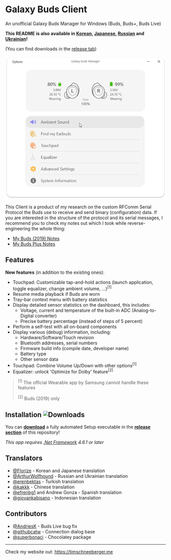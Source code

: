 # Galaxy Buds Client
An unofficial Galaxy Buds Manager for Windows (Buds, Buds+, Buds Live)


**This README is also available in [Korean](/README_kor.md), [Japanese](/README_jpn.md), [Russian](/README_rus.md) and [Ukrainian](/README_ukr.md)!**

(You can find downloads in the [release tab](https://github.com/thepbone/galaxybudsclient/releases))

<p align="center">
  <img src="screenshots/screencap.gif">
</p>

This Client is a product of my research on the custom RFComm Serial Protocol the Buds use to receive and send binary (configuration) data. If you are interested in the structure of the protocol and its serial messages, I recommend you to check my notes out which I took while reverse-engineering the whole thing:

* [My Buds (2019) Notes](GalaxyBudsRFCommProtocol.md)
* [My Buds Plus Notes](Galaxy%20Buds%20Plus%20RFComm%20Protocol%20Notes.md)

## Features

**New features** (in addition to the existing ones):

* Touchpad: Customizable tap-and-hold actions (launch application, toggle equalizer, change ambient volume, ...)<sup>[1]</sup>
* Resume media playback if Buds are worn
* Tray-bar context menu with battery statistics
* Display detailed sensor statistics on the dashboard, this includes:
  * Voltage, current and temperature of the built-in ADC (Analog-to-Digital converter)
  * Precise battery percentage (instead of steps of 5 percent)
* Perform a self-test with all on-board components
* Display various (debug) information, including:
  * Hardware/Software/Touch revision
  * Bluetooth addresses, serial numbers
  * Firmware build info (compile date, developer name)
  * Battery type
  * Other sensor data
* Touchpad: Combine Volume Up/Down with other options<sup>[1]</sup>
* Equalizer: unlock 'Optimize for Dolby' feature<sup>[2]</sup>

> <sup>[1]</sup> The official Wearable app by Samsung cannot handle these features
>
> <sup>[2]</sup> Buds (2019) only

## Installation ![Downloads](https://img.shields.io/github/downloads/ThePBone/GalaxyBudsClient/total)

You can [**download**](https://github.com/ThePBone/GalaxyBudsClient/releases) a fully automated Setup executable in the [**release section**](https://github.com/ThePBone/GalaxyBudsClient/releases) of this repository!

*This app requires [.Net Framework](https://dotnet.microsoft.com/download/dotnet-framework/net461) 4.6.1 or later*

## Translators

* [@Florize](https://github.com/Florize) - Korean and Japanese translation
* [@ArthurWolfhound](https://github.com/ArthurWolfhound) - Russian and Ukrainian translation
* [@erenbektas](https://github.com/erenbektas) - Turkish translation
* [@kakkk](https://github.com/kakkk) - Chinese translation
* [@efrenbg1](https://github.com/efrenbg1) and Andrew Gonza - Spanish translation
* [@giovankabisano](https://github.com/giovankabisano) - Indonesian translation
 
## Contributors
* [@AndriesK](https://github.com/AndriesK) - Buds Live bug fix
* [@githubcatw](https://github.com/githubcatw) - Connection dialog base
* [@superbonaci](https://github.com/superbonaci) - Chocolatey package
___

Check my website out: <https://timschneeberger.me>

